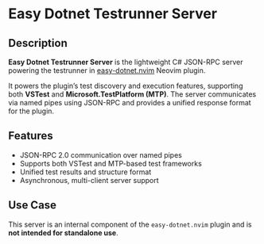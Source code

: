 # Easy Dotnet Testrunner Server

## Description

**Easy Dotnet Testrunner Server** is the lightweight C# JSON-RPC server powering the testrunner in [easy-dotnet.nvim](https://github.com/GustavEikaas/easy-dotnet.nvim) Neovim plugin.

It powers the plugin’s test discovery and execution features, supporting both **VSTest** and **Microsoft.TestPlatform (MTP)**. The server communicates via named pipes using JSON-RPC and provides a unified response format for the plugin.

## Features

* JSON-RPC 2.0 communication over named pipes
* Supports both VSTest and MTP-based test frameworks
* Unified test results and structure format
* Asynchronous, multi-client server support

## Use Case

This server is an internal component of the `easy-dotnet.nvim` plugin and is **not intended for standalone use**.

